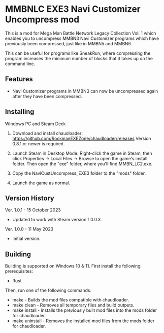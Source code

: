 MMBNLC EXE3 Navi Customizer Uncompress mod
==========================================

This is a mod for Mega Man Battle Network Legacy Collection Vol. 1 which enables
you to uncompress MMBN3 Navi Customizer programs which have previously been
compressed, just like in MMBN5 and MMBN6.

This can be useful for programs like SneakRun, where compressing the program
increases the minimum number of blocks that it takes up on the command line.


Features
--------

* Navi Customizer programs in MMBN3 can now be uncompressed again after they
  have been compressed.


Installing
----------

Windows PC and Steam Deck

1. Download and install chaudloader: https://github.com/RockmanEXEZone/chaudloader/releases Version 0.8.1 or newer is required.

2. Launch Steam in Desktop Mode. Right-click the game in Steam, then click Properties → Local Files → Browse to open the game's install folder. Then open the "exe" folder, where you'll find MMBN_LC2.exe.

3. Copy the NaviCustUncompress_EXE3 folder to the "mods" folder.

4. Launch the game as normal.


Version History
---------------

Ver. 1.0.1 - 15 October 2023

* Updated to work with Steam version 1.0.0.3.

Ver. 1.0.0 - 11 May 2023

* Initial version.


Building
--------

Building is supported on Windows 10 & 11. First install the following prerequisites:

* Rust

Then, run one of the following commands:

* make - Builds the mod files compatible with chaudloader.
* make clean - Removes all temporary files and build outputs.
* make install - Installs the previously built mod files into the mods folder for chaudloader.
* make uninstall - Removes the installed mod files from the mods folder for chaudloader.

